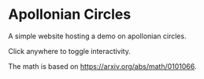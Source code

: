 # Apollonian Circles

A simple website hosting a demo on apollonian circles. 

Click anywhere to toggle interactivity.

The math is based on https://arxiv.org/abs/math/0101066.
